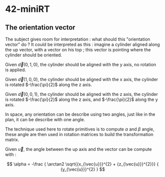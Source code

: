 # 42-miniRT

## The orientation vector

The subject gives room for interpretation : what should this "orientation vector" do ?
It could be interpreted as this : imagine a cylinder aligned along the up vector, with a vector on his top ; this vector is pointing where the cylinder should be oriented.

Given $\vec{d}(0, 1, 0)$, the cylinder should be aligned with the y axis, no rotation is applied.

Given $\vec{d}(1, 0, 0)$, the cylinder should be aligned with the x axis, the cylinder is rotated $-\frac{\pi}{2}$ along the z axis.

Given $\vec{d}(0, 0, 1)$, the cylinder should be aligned with the z axis, the cylinder is rotated $-\frac{\pi}{2}$ along the z axis, and $-\frac{\pi}{2}$ along the y axis.

In space, any orientation can be describe using two angles, just like in the plan, it can be describe with one angle.

The technique used here to rotate primitives is to compute $\alpha$ and $\beta$ angle, these angle are then used in rotation matrices to build the transformation matrix.

Given $\vec{u}$, the angle between the up axis and the vector can be compute with : 

$$
\alpha = -\frac
{
\arctan2 \sqrt{{x_{\vec{u}}}^{2} + {z_{\vec{u}}}^{2}}}
{
{y_{\vec{u}}}^{2}
}
$$
